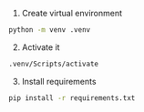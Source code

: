 1) Create virtual environment
```sh
python -m venv .venv
```
2) Activate it
```sh
.venv/Scripts/activate
```
3) Install requirements
```sh
pip install -r requirements.txt
```
